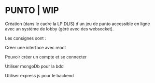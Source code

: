 

# PUNTO | WIP
Création (dans le cadre la LP DLIS) d'un jeu de punto accessible en ligne avec un système de lobby (géré avec des websocket).

Les consignes sont :

Créer une interface avec react

Pouvoir créer un compte et se connecter

Utiliser mongoDb pour la bdd

Utiliser express js pour le backend


